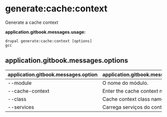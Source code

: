 # generate:cache:context
Generate a cache context

**application.gitbook.messages.usage:**
```
drupal generate:cache:context [options]
gcc
```

## application.gitbook.messages.options
application.gitbook.messages.option | application.gitbook.messages.details
-------|-------------
--module | O nome do módulo.
--cache-context | Enter the cache context name
--class | Cache context class name
--services | Carrega serviços do container.
